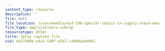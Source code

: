 ```yaml
---
content_type: resource
description: ''
file: null
file_location: /coursemedia/esd-290-special-topics-in-supply-chain-management-spring-2005/da27949ae4a15d0fa5b7ca908aab49b1_oRK2jN3yqOI.vtt
file_type: application/x-subrip
resourcetype: Other
title: 3play caption file
uid: da27949a-e4a1-5d0f-a5b7-ca908aab49b1
---
```

